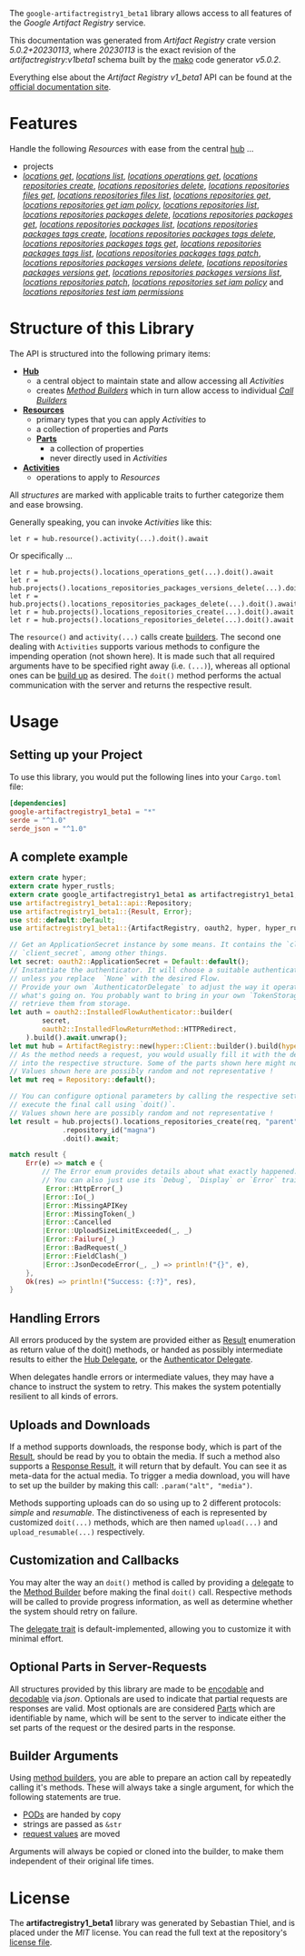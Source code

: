 <!---
DO NOT EDIT !
This file was generated automatically from 'src/generator/templates/api/README.md.mako'
DO NOT EDIT !
-->
The `google-artifactregistry1_beta1` library allows access to all features of the *Google Artifact Registry* service.

This documentation was generated from *Artifact Registry* crate version *5.0.2+20230113*, where *20230113* is the exact revision of the *artifactregistry:v1beta1* schema built by the [mako](http://www.makotemplates.org/) code generator *v5.0.2*.

Everything else about the *Artifact Registry* *v1_beta1* API can be found at the
[official documentation site](https://cloud.google.com/artifacts/docs/).
# Features

Handle the following *Resources* with ease from the central [hub](https://docs.rs/google-artifactregistry1_beta1/5.0.2+20230113/google_artifactregistry1_beta1/ArtifactRegistry) ... 

* projects
 * [*locations get*](https://docs.rs/google-artifactregistry1_beta1/5.0.2+20230113/google_artifactregistry1_beta1/api::ProjectLocationGetCall), [*locations list*](https://docs.rs/google-artifactregistry1_beta1/5.0.2+20230113/google_artifactregistry1_beta1/api::ProjectLocationListCall), [*locations operations get*](https://docs.rs/google-artifactregistry1_beta1/5.0.2+20230113/google_artifactregistry1_beta1/api::ProjectLocationOperationGetCall), [*locations repositories create*](https://docs.rs/google-artifactregistry1_beta1/5.0.2+20230113/google_artifactregistry1_beta1/api::ProjectLocationRepositoryCreateCall), [*locations repositories delete*](https://docs.rs/google-artifactregistry1_beta1/5.0.2+20230113/google_artifactregistry1_beta1/api::ProjectLocationRepositoryDeleteCall), [*locations repositories files get*](https://docs.rs/google-artifactregistry1_beta1/5.0.2+20230113/google_artifactregistry1_beta1/api::ProjectLocationRepositoryFileGetCall), [*locations repositories files list*](https://docs.rs/google-artifactregistry1_beta1/5.0.2+20230113/google_artifactregistry1_beta1/api::ProjectLocationRepositoryFileListCall), [*locations repositories get*](https://docs.rs/google-artifactregistry1_beta1/5.0.2+20230113/google_artifactregistry1_beta1/api::ProjectLocationRepositoryGetCall), [*locations repositories get iam policy*](https://docs.rs/google-artifactregistry1_beta1/5.0.2+20230113/google_artifactregistry1_beta1/api::ProjectLocationRepositoryGetIamPolicyCall), [*locations repositories list*](https://docs.rs/google-artifactregistry1_beta1/5.0.2+20230113/google_artifactregistry1_beta1/api::ProjectLocationRepositoryListCall), [*locations repositories packages delete*](https://docs.rs/google-artifactregistry1_beta1/5.0.2+20230113/google_artifactregistry1_beta1/api::ProjectLocationRepositoryPackageDeleteCall), [*locations repositories packages get*](https://docs.rs/google-artifactregistry1_beta1/5.0.2+20230113/google_artifactregistry1_beta1/api::ProjectLocationRepositoryPackageGetCall), [*locations repositories packages list*](https://docs.rs/google-artifactregistry1_beta1/5.0.2+20230113/google_artifactregistry1_beta1/api::ProjectLocationRepositoryPackageListCall), [*locations repositories packages tags create*](https://docs.rs/google-artifactregistry1_beta1/5.0.2+20230113/google_artifactregistry1_beta1/api::ProjectLocationRepositoryPackageTagCreateCall), [*locations repositories packages tags delete*](https://docs.rs/google-artifactregistry1_beta1/5.0.2+20230113/google_artifactregistry1_beta1/api::ProjectLocationRepositoryPackageTagDeleteCall), [*locations repositories packages tags get*](https://docs.rs/google-artifactregistry1_beta1/5.0.2+20230113/google_artifactregistry1_beta1/api::ProjectLocationRepositoryPackageTagGetCall), [*locations repositories packages tags list*](https://docs.rs/google-artifactregistry1_beta1/5.0.2+20230113/google_artifactregistry1_beta1/api::ProjectLocationRepositoryPackageTagListCall), [*locations repositories packages tags patch*](https://docs.rs/google-artifactregistry1_beta1/5.0.2+20230113/google_artifactregistry1_beta1/api::ProjectLocationRepositoryPackageTagPatchCall), [*locations repositories packages versions delete*](https://docs.rs/google-artifactregistry1_beta1/5.0.2+20230113/google_artifactregistry1_beta1/api::ProjectLocationRepositoryPackageVersionDeleteCall), [*locations repositories packages versions get*](https://docs.rs/google-artifactregistry1_beta1/5.0.2+20230113/google_artifactregistry1_beta1/api::ProjectLocationRepositoryPackageVersionGetCall), [*locations repositories packages versions list*](https://docs.rs/google-artifactregistry1_beta1/5.0.2+20230113/google_artifactregistry1_beta1/api::ProjectLocationRepositoryPackageVersionListCall), [*locations repositories patch*](https://docs.rs/google-artifactregistry1_beta1/5.0.2+20230113/google_artifactregistry1_beta1/api::ProjectLocationRepositoryPatchCall), [*locations repositories set iam policy*](https://docs.rs/google-artifactregistry1_beta1/5.0.2+20230113/google_artifactregistry1_beta1/api::ProjectLocationRepositorySetIamPolicyCall) and [*locations repositories test iam permissions*](https://docs.rs/google-artifactregistry1_beta1/5.0.2+20230113/google_artifactregistry1_beta1/api::ProjectLocationRepositoryTestIamPermissionCall)




# Structure of this Library

The API is structured into the following primary items:

* **[Hub](https://docs.rs/google-artifactregistry1_beta1/5.0.2+20230113/google_artifactregistry1_beta1/ArtifactRegistry)**
    * a central object to maintain state and allow accessing all *Activities*
    * creates [*Method Builders*](https://docs.rs/google-artifactregistry1_beta1/5.0.2+20230113/google_artifactregistry1_beta1/client::MethodsBuilder) which in turn
      allow access to individual [*Call Builders*](https://docs.rs/google-artifactregistry1_beta1/5.0.2+20230113/google_artifactregistry1_beta1/client::CallBuilder)
* **[Resources](https://docs.rs/google-artifactregistry1_beta1/5.0.2+20230113/google_artifactregistry1_beta1/client::Resource)**
    * primary types that you can apply *Activities* to
    * a collection of properties and *Parts*
    * **[Parts](https://docs.rs/google-artifactregistry1_beta1/5.0.2+20230113/google_artifactregistry1_beta1/client::Part)**
        * a collection of properties
        * never directly used in *Activities*
* **[Activities](https://docs.rs/google-artifactregistry1_beta1/5.0.2+20230113/google_artifactregistry1_beta1/client::CallBuilder)**
    * operations to apply to *Resources*

All *structures* are marked with applicable traits to further categorize them and ease browsing.

Generally speaking, you can invoke *Activities* like this:

```Rust,ignore
let r = hub.resource().activity(...).doit().await
```

Or specifically ...

```ignore
let r = hub.projects().locations_operations_get(...).doit().await
let r = hub.projects().locations_repositories_packages_versions_delete(...).doit().await
let r = hub.projects().locations_repositories_packages_delete(...).doit().await
let r = hub.projects().locations_repositories_create(...).doit().await
let r = hub.projects().locations_repositories_delete(...).doit().await
```

The `resource()` and `activity(...)` calls create [builders][builder-pattern]. The second one dealing with `Activities` 
supports various methods to configure the impending operation (not shown here). It is made such that all required arguments have to be 
specified right away (i.e. `(...)`), whereas all optional ones can be [build up][builder-pattern] as desired.
The `doit()` method performs the actual communication with the server and returns the respective result.

# Usage

## Setting up your Project

To use this library, you would put the following lines into your `Cargo.toml` file:

```toml
[dependencies]
google-artifactregistry1_beta1 = "*"
serde = "^1.0"
serde_json = "^1.0"
```

## A complete example

```Rust
extern crate hyper;
extern crate hyper_rustls;
extern crate google_artifactregistry1_beta1 as artifactregistry1_beta1;
use artifactregistry1_beta1::api::Repository;
use artifactregistry1_beta1::{Result, Error};
use std::default::Default;
use artifactregistry1_beta1::{ArtifactRegistry, oauth2, hyper, hyper_rustls, chrono, FieldMask};

// Get an ApplicationSecret instance by some means. It contains the `client_id` and 
// `client_secret`, among other things.
let secret: oauth2::ApplicationSecret = Default::default();
// Instantiate the authenticator. It will choose a suitable authentication flow for you, 
// unless you replace  `None` with the desired Flow.
// Provide your own `AuthenticatorDelegate` to adjust the way it operates and get feedback about 
// what's going on. You probably want to bring in your own `TokenStorage` to persist tokens and
// retrieve them from storage.
let auth = oauth2::InstalledFlowAuthenticator::builder(
        secret,
        oauth2::InstalledFlowReturnMethod::HTTPRedirect,
    ).build().await.unwrap();
let mut hub = ArtifactRegistry::new(hyper::Client::builder().build(hyper_rustls::HttpsConnectorBuilder::new().with_native_roots().https_or_http().enable_http1().enable_http2().build()), auth);
// As the method needs a request, you would usually fill it with the desired information
// into the respective structure. Some of the parts shown here might not be applicable !
// Values shown here are possibly random and not representative !
let mut req = Repository::default();

// You can configure optional parameters by calling the respective setters at will, and
// execute the final call using `doit()`.
// Values shown here are possibly random and not representative !
let result = hub.projects().locations_repositories_create(req, "parent")
             .repository_id("magna")
             .doit().await;

match result {
    Err(e) => match e {
        // The Error enum provides details about what exactly happened.
        // You can also just use its `Debug`, `Display` or `Error` traits
         Error::HttpError(_)
        |Error::Io(_)
        |Error::MissingAPIKey
        |Error::MissingToken(_)
        |Error::Cancelled
        |Error::UploadSizeLimitExceeded(_, _)
        |Error::Failure(_)
        |Error::BadRequest(_)
        |Error::FieldClash(_)
        |Error::JsonDecodeError(_, _) => println!("{}", e),
    },
    Ok(res) => println!("Success: {:?}", res),
}

```
## Handling Errors

All errors produced by the system are provided either as [Result](https://docs.rs/google-artifactregistry1_beta1/5.0.2+20230113/google_artifactregistry1_beta1/client::Result) enumeration as return value of
the doit() methods, or handed as possibly intermediate results to either the 
[Hub Delegate](https://docs.rs/google-artifactregistry1_beta1/5.0.2+20230113/google_artifactregistry1_beta1/client::Delegate), or the [Authenticator Delegate](https://docs.rs/yup-oauth2/*/yup_oauth2/trait.AuthenticatorDelegate.html).

When delegates handle errors or intermediate values, they may have a chance to instruct the system to retry. This 
makes the system potentially resilient to all kinds of errors.

## Uploads and Downloads
If a method supports downloads, the response body, which is part of the [Result](https://docs.rs/google-artifactregistry1_beta1/5.0.2+20230113/google_artifactregistry1_beta1/client::Result), should be
read by you to obtain the media.
If such a method also supports a [Response Result](https://docs.rs/google-artifactregistry1_beta1/5.0.2+20230113/google_artifactregistry1_beta1/client::ResponseResult), it will return that by default.
You can see it as meta-data for the actual media. To trigger a media download, you will have to set up the builder by making
this call: `.param("alt", "media")`.

Methods supporting uploads can do so using up to 2 different protocols: 
*simple* and *resumable*. The distinctiveness of each is represented by customized 
`doit(...)` methods, which are then named `upload(...)` and `upload_resumable(...)` respectively.

## Customization and Callbacks

You may alter the way an `doit()` method is called by providing a [delegate](https://docs.rs/google-artifactregistry1_beta1/5.0.2+20230113/google_artifactregistry1_beta1/client::Delegate) to the 
[Method Builder](https://docs.rs/google-artifactregistry1_beta1/5.0.2+20230113/google_artifactregistry1_beta1/client::CallBuilder) before making the final `doit()` call. 
Respective methods will be called to provide progress information, as well as determine whether the system should 
retry on failure.

The [delegate trait](https://docs.rs/google-artifactregistry1_beta1/5.0.2+20230113/google_artifactregistry1_beta1/client::Delegate) is default-implemented, allowing you to customize it with minimal effort.

## Optional Parts in Server-Requests

All structures provided by this library are made to be [encodable](https://docs.rs/google-artifactregistry1_beta1/5.0.2+20230113/google_artifactregistry1_beta1/client::RequestValue) and 
[decodable](https://docs.rs/google-artifactregistry1_beta1/5.0.2+20230113/google_artifactregistry1_beta1/client::ResponseResult) via *json*. Optionals are used to indicate that partial requests are responses 
are valid.
Most optionals are are considered [Parts](https://docs.rs/google-artifactregistry1_beta1/5.0.2+20230113/google_artifactregistry1_beta1/client::Part) which are identifiable by name, which will be sent to 
the server to indicate either the set parts of the request or the desired parts in the response.

## Builder Arguments

Using [method builders](https://docs.rs/google-artifactregistry1_beta1/5.0.2+20230113/google_artifactregistry1_beta1/client::CallBuilder), you are able to prepare an action call by repeatedly calling it's methods.
These will always take a single argument, for which the following statements are true.

* [PODs][wiki-pod] are handed by copy
* strings are passed as `&str`
* [request values](https://docs.rs/google-artifactregistry1_beta1/5.0.2+20230113/google_artifactregistry1_beta1/client::RequestValue) are moved

Arguments will always be copied or cloned into the builder, to make them independent of their original life times.

[wiki-pod]: http://en.wikipedia.org/wiki/Plain_old_data_structure
[builder-pattern]: http://en.wikipedia.org/wiki/Builder_pattern
[google-go-api]: https://github.com/google/google-api-go-client

# License
The **artifactregistry1_beta1** library was generated by Sebastian Thiel, and is placed 
under the *MIT* license.
You can read the full text at the repository's [license file][repo-license].

[repo-license]: https://github.com/Byron/google-apis-rsblob/main/LICENSE.md

